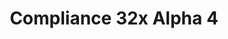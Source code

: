 ---
layout: post
title: Compliance 32x Alpha 4
permalink: /compliance32x/A4
header-img: https://database.faithfulpack.net/images/website/posts/32x/A4.jpg

description: |
  As we're approaching Christmas and the end of the year, we've decided to give you beautiful people an early present! In Alpha 4 we've overhauled all regular logs, added missing ores and more. We hope you're going to like this last update before Christmas!
  <br><br>
  <strong>DISCLAIMER:</strong> As indicated by the Alpha tag, this version is very work-in-progress, and as such contains some placeholder textures. It is not the final look of the pack; many textures will have to be edited to match the general stylistic direction of the pack.
  <br><br>
  Stay tuned for future updates!

changelog:
  Added:
    Blocks:
      - Dark Prismarine (Nyodex)
      - Powder Snow (okDiamond)
      - Diamond Ore (Cyberization)
      - Iron Ore (Cyberization)
      - Birch Log Top (Cyberization)
      - Bell block (zen, Mr. Kirby 48)
    Entities:
      - Bell (zen)
  Changed:
    Blocks:
      - Barrel Side (Nyodex)
      - Acacia Log (Alexsor)
      - Birch Log Side (Alexsor)
      - Dark Oak Log (Alexsor)
      - Oak Log (Alexsor)
      - Spruce Log (Alexsor)
      - Jungle Log Top (Alexsor)
      - Red Mushroom (Alexsor)
      - Brown Mushroom (Alexsor)
    Items:
      - Empty Armour Slot – Chestplate (FabriXd)

downloads:
  Java - 1.16.4 (GitHub): https://github.com/Faithful-Resource-Pack/Resource-Pack-32x/releases/download/alpha-4/Compliance-32x-Alpha-4.zip

---